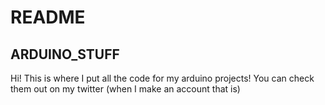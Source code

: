 # README

## ARDUINO_STUFF

Hi! This is where I put all the code for my arduino projects! You can check them out on my twitter (when I make an account that is)
